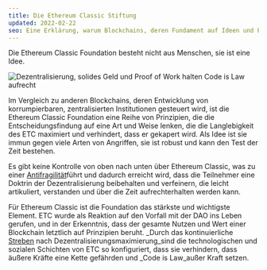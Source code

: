 ```yaml
---
title: Die Ethereum Classic Stiftung
updated: 2022-02-22
seo: Eine Erklärung, warum Blockchains, deren Fundament auf Ideen und Prinzipien beruht, viel leistungsfähiger sind als solche, die aus Menschen bestehen.
---
```


Die Ethereum Classic Foundation besteht nicht aus Menschen, sie ist eine Idee.

![Dezentralisierung, solides Geld und Proof of Work halten Code is Law aufrecht](../../../src/images/foundation.png)

Im Vergleich zu anderen Blockchains, deren Entwicklung von korrumpierbaren, zentralisierten Institutionen gesteuert wird, ist die Ethereum Classic Foundation eine Reihe von Prinzipien, die die Entscheidungsfindung auf eine Art und Weise lenken, die die Langlebigkeit des ETC maximiert und verhindert, dass er gekapert wird. Als Idee ist sie immun gegen viele Arten von Angriffen, sie ist robust und kann den Test der Zeit bestehen.

Es gibt keine Kontrolle von oben nach unten über Ethereum Classic, was zu einer [Antifragilität](https://en.wikipedia.org/wiki/Antifragility)führt und dadurch erreicht wird, dass die Teilnehmer eine Doktrin der Dezentralisierung beibehalten und verfeinern, die leicht artikuliert, verstanden und über die Zeit aufrechterhalten werden kann.

Für Ethereum Classic ist die Foundation das stärkste und wichtigste Element. ETC wurde als Reaktion auf den Vorfall mit der DAO [](/why-classic/genesis)ins Leben gerufen, und in der Erkenntnis, dass der gesamte Nutzen und Wert einer Blockchain letztlich auf Prinzipien beruht. _Durch das kontinuierliche [Streben](/why-classic/decentralism) nach Dezentralisierungsmaximierung_sind die technologischen und sozialen Schichten von ETC so konfiguriert, dass sie verhindern, dass äußere Kräfte eine Kette gefährden und _Code is Law_außer Kraft setzen.
